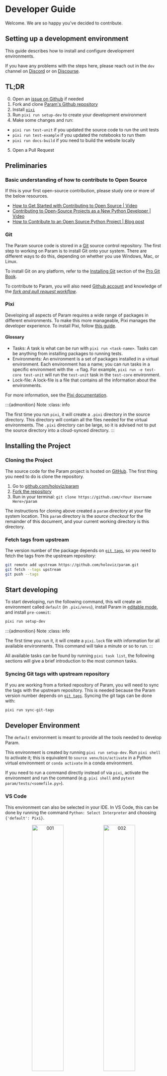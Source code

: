 # Developer Guide

Welcome. We are so happy you've decided to contribute.

## Setting up a development environment

This guide describes how to install and configure development environments.

If you have any problems with the steps here, please reach out in the `dev` channel on [Discord](https://discord.gg/rb6gPXbdAr) or on [Discourse](https://discourse.holoviz.org/).


## TL;DR

0. Open an [issue on Github](https://github.com/holoviz/param/issues) if needed
1. Fork and clone [Param's Github repository](https://github.com/holoviz/param)
2. Install [`pixi`](https://pixi.sh)
3. Run `pixi run setup-dev` to create your development environment
4. Make some changes and run:
  - `pixi run test-unit` if you updated the source code to run the unit tests
  - `pixi run test-example` if you updated the notebooks to run them
  - `pixi run docs-build` if you need to build the website locally
5. Open a Pull Request

## Preliminaries

### Basic understanding of how to contribute to Open Source

If this is your first open-source contribution, please study one or more of the below resources.

- [How to Get Started with Contributing to Open Source | Video](https://youtu.be/RGd5cOXpCQw)
- [Contributing to Open-Source Projects as a New Python Developer | Video](https://youtu.be/jTTf4oLkvaM)
- [How to Contribute to an Open Source Python Project | Blog post](https://www.educative.io/blog/contribue-open-source-python-project)

### Git

The Param source code is stored in a [Git](https://git-scm.com) source control repository. The first step to working on Param is to install Git onto your system. There are different ways to do this, depending on whether you use Windows, Mac, or Linux.

To install Git on any platform, refer to the [Installing Git](https://git-scm.com/book/en/v2/Getting-Started-Installing-Git) section of the [Pro Git Book](https://git-scm.com/book/en/v2).

To contribute to Param, you will also need [Github account](https://github.com/join) and knowledge of the [_fork and pull request workflow_](https://docs.github.com/en/get-started/quickstart/contributing-to-projects).

### Pixi

Developing all aspects of Param requires a wide range of packages in different environments. To make this more manageable, Pixi manages the developer experience. To install Pixi, follow [this guide](https://pixi.sh/latest/#installation).

#### Glossary

- Tasks: A task is what can be run with `pixi run <task-name>`. Tasks can be anything from installing packages to running tests.
- Environments: An environment is a set of packages installed in a virtual environment. Each environment has a name; you can run tasks in a specific environment with the `-e` flag.
  For example, `pixi run -e test-core test-unit` will run the `test-unit` task in the `test-core` environment.
- Lock-file: A lock-file is a file that contains all the information about the environments.

For more information, see the [Pixi documentation](https://pixi.sh/latest/).

:::{admonition} Note
:class: info

The first time you run `pixi`, it will create a `.pixi` directory in the source directory.
This directory will contain all the files needed for the virtual environments.
The `.pixi` directory can be large, so it is advised not to put the source directory into a cloud-synced directory.
:::

## Installing the Project

### Cloning the Project

The source code for the Param project is hosted on [GitHub](https://github.com/holoviz/param). The first thing you need to do is clone the repository.

1. Go to [github.com/holoviz/param](https://github.com/holoviz/param)
2. [Fork the repository](https://docs.github.com/en/get-started/quickstart/contributing-to-projects#forking-a-repository)
3. Run in your terminal: `git clone https://github.com/<Your Username Here>/param`

The instructions for cloning above created a `param` directory at your file system location.
This `param` directory is the _source checkout_ for the remainder of this document, and your current working directory is this directory.

### Fetch tags from upstream

The version number of the package depends on [`git tags`](https://git-scm.com/book/en/v2/Git-Basics-Tagging), so you need to fetch the tags from the upstream repository:

```bash
git remote add upstream https://github.com/holoviz/param.git
git fetch --tags upstream
git push --tags
```

## Start developing

To start developing, run the following command, this will create an environment called `default` (in `.pixi/envs`), install Param in [editable mode](https://pip.pypa.io/en/stable/topics/local-project-installs/#editable-installs), and install `pre-commit`:

```bash
pixi run setup-dev
```

:::{admonition} Note
:class: info

The first time you run it, it will create a `pixi.lock` file with information for all available environments.
This command will take a minute or so to run.
:::

All available tasks can be found by running `pixi task list`, the following sections will give a brief introduction to the most common tasks.

### Syncing Git tags with upstream repository

If you are working from a forked repository of Param, you will need to sync the tags with the upstream repository.
This is needed because the Param version number depends on [`git tags`](https://git-scm.com/book/en/v2/Git-Basics-Tagging).
Syncing the git tags can be done with:

```bash
pixi run sync-git-tags
```

## Developer Environment

The `default` environment is meant to provide all the tools needed to develop Param.

This environment is created by running `pixi run setup-dev`. Run `pixi shell` to activate it; this is equivalent to `source venv/bin/activate` in a Python virtual environment or `conda activate` in a conda environment.

If you need to run a command directly instead of via `pixi`, activate the environment and run the command (e.g. `pixi shell` and `pytest param/tests/<somefile.py>`).

### VS Code

This environment can also be selected in your IDE. In VS Code, this can be done by running the command `Python: Select Interpreter` and choosing `{'default': Pixi}`.

<p style="text-align: center">
  <img
    src="https://assets.holoviews.org/static/dev_guide/001.png"
    alt="001"
    style="width: 45%; display: inline-block"
  />
  <img
    src="https://assets.holoviews.org/static/dev_guide/002.png"
    alt="002"
    style="width: 45%; display: inline-block"
  />
</p>

To confirm you are using this dev environment, check the bottom right corner:

![003](https://assets.holoviews.org/static/dev_guide/003.png)

### Jupyter Lab

You can launch Jupyter lab with the `default` environment with `pixi run lab`. This can be advantageous when you need to edit the documentation or debug an example notebook.

## Linting

Param uses [`pre-commit`](https://pre-commit.com/) to lint and format the source code. `pre-commit` is installed automatically when running `pixi run setup-dev`; it can also be installed with `pixi run lint-install`.
`pre-commit` runs all the linters when a commit is made locally. Linting can be forced to run for all the files with:

```bash
pixi run lint
```

:::{admonition} Note
:class: info

Alternatively, if you have `pre-commit` installed elsewhere you can run:

```bash
pre-commit install  # To install
pre-commit run --all-files  # To run on all files
```

:::

## Testing

To help keep Param maintainable, all Pull Requests (PR) with code changes should typically be accompanied by relevant tests. While exceptions may be made for specific circumstances, the default assumption should be that a Pull Request without tests will not be merged.

There are three types of tasks and five environments related to tests.

### Unit tests

Unit tests are usually small tests executed with [pytest](https://docs.pytest.org). They can be found in `param/tests/`.
Unit tests can be run with the `test-unit` task:

```bash
pixi run test-unit
```

The task is available in the following environments:

1. `test-310`, `test-311`, `test-312`, `test-313`, and `test-314`.
1. `test-core`

Where the first ones have the same environments except for different Python versions. `test-core` only has a core set of dependencies.
If you haven't set the environment flag in the command, a menu will help you select which one of the environments to use.

### Example tests

Param's documentation consists mainly of Jupyter Notebooks. The example tests execute all the notebooks and fail if an error is raised. Example tests are possible thanks to [nbval](https://nbval.readthedocs.io/) and can be found in the `doc/` folder.
Example tests can be run with the following command:

```bash
pixi run test-example
```

This task has the same environments as the unit tests except for `test-core`.

## Documentation

The documentation can be built with the command:

```bash
pixi run docs-build
```

## Build

Param has two build tasks, for building packages for Pip and Conda.

```bash
pixi run build-pip
pixi run build-conda
```

## Continuous Integration

Every push to the `main` branch or any PR branch on GitHub automatically triggers a test build with [GitHub Actions](https://github.com/features/actions).

You can see the list of all current and previous builds at [this URL](https://github.com/holoviz/param/actions)

### Etiquette

GitHub Actions provides free build workers for open-source projects. A few considerations will help you be considerate of others needing these limited resources:

- Run the tests locally before opening or pushing to an opened PR.

- Group commits to meaningful chunks of work before pushing to GitHub (i.e., don't push on every commit).
